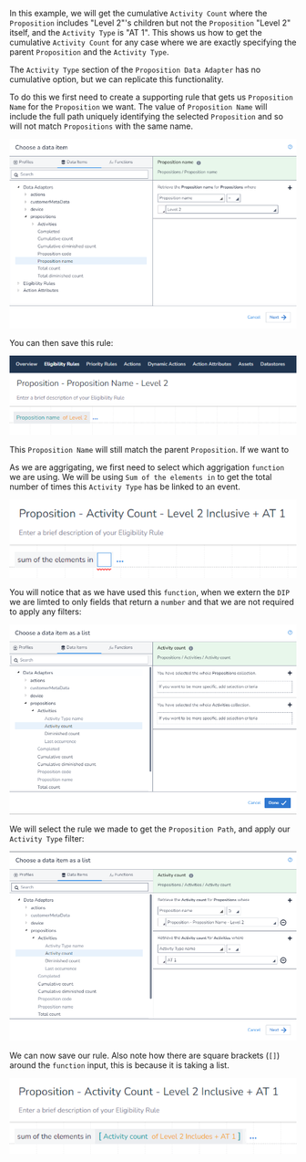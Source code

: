 In this example, we will get the cumulative `Activity Count` where the `Proposition` includes "Level 2"'s children but not the `Proposition` "Level 2" itself, and the `Activity Type` is "AT 1". This shows us how to get the cumulative `Activity Count` for any case where we are exactly specifying the parent `Proposition` and the `Activity Type`.

The `Activity Type` section of the `Proposition Data Adapter` has no cumulative option, but we can replicate this functionality.

To do this we first need to create a supporting rule that gets us `Proposition Name` for the `Proposition` we want. The value of `Proposition Name` will include the full path uniquely identifying the selected `Proposition` and so will not match `Propositions` with the same name.

![](interest-activity-activity_count-single_activity-specific_proposition-includes_proposition_exclusive-1.png)

You can then save this rule:

![](interest-activity-activity_count-single_activity-specific_proposition-includes_proposition_exclusive-2.png)

This `Proposition Name` will still match the parent `Proposition`. If we want to 

As we are aggrigating, we first need to select which aggrigation `function` we are using. We will be using `Sum of the elements in` to get the total number of times this `Activity Type` has be linked to an event.

![](interest-activity-activity_count-single_activity-specific_proposition-includes_proposition_exclusive-3.png)


You will notice that as we have used this `function`, when we extern the `DIP` we are limted to only fields that return a `number` and that we are not required to apply any filters:

![](interest-activity-activity_count-single_activity-specific_proposition-includes_proposition_exclusive-4.png)


We will select the rule we made to get the `Proposition Path`, and apply our `Activity Type` filter:

![](interest-activity-activity_count-single_activity-specific_proposition-includes_proposition_exclusive-5.png)


We can now save our rule. Also note how there are square brackets (`[]`) around the `function` input, this is because it is taking a list.

![](interest-activity-activity_count-single_activity-specific_proposition-includes_proposition_exclusive-6.png)
